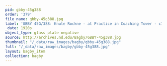 ```yaml
---
pid: gbby-45g388
order: '379'
file_name: gbby-45g388.jpg
label: 'GBBY 45G/388: Knute Rockne - at Practice in Coaching Tower - c1920s'
_date: 1920s
object_type: glass plate negative
source: http://archives.nd.edu/Bagby/GBBY-45g388.jpg
thumbnail: "/_data/raw_images/bagby/gbby-45g388.jpg"
full: "/_data/raw_images/bagby/gbby-45g388.jpg"
layout: bagby_item
collection: bagby
---
```


